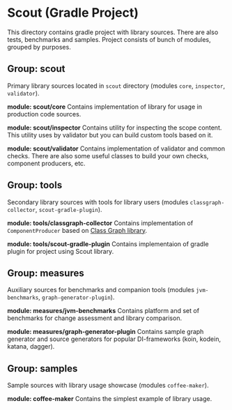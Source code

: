 # Scout (Gradle Project)

This directory contains gradle project with library sources. There are also tests, benchmarks and samples. Project consists of bunch of modules, grouped by purposes.

## Group: scout
Primary library sources located in `scout` directory (modules `core`, `inspector`, `validator`).

**module: scout/core**
Contains implementation of library for usage in production code sources.

**module: scout/inspector**
Contains utility for inspecting the scope content. This utility uses by validator but you can build custom tools based on it.

**module: scout/validator**
Contains implementation of validator and common checks. There are also some useful classes to build your own checks, component producers, etc.

## Group: tools
Secondary library sources with tools for library users (modules `classgraph-collector`, `scout-gradle-plugin`).

**module: tools/classgraph-collector**
Contains implementation of `ComponentProducer` based on [Class Graph library](https://github.com/classgraph/classgraph).

**module: tools/scout-gradle-plugin**
Contains implementaion of gradle plugin for project using Scout library.

## Group: measures
Auxiliary sources for benchmarks and companion tools (modules `jvm-benchmarks`, `graph-generator-plugin`).

**module: measures/jvm-benchmarks**
Contains platform and set of benchmarks for change assessment and library comparison.

**module: measures/graph-generator-plugin**
Contains sample graph generator and source generators for popular DI-frameworks (koin, kodein, katana, dagger).

## Group: samples
Sample sources with library usage showcase (modules `coffee-maker`).

**module: coffee-maker**
Contains the simplest example of library usage.
